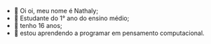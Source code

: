 - 👋 Oi oi, meu nome é Nathaly;
- 📖 Estudante do 1° ano do ensino médio;
- 🎂 tenho 16 anos;
- 🌱 estou aprendendo a programar em pensamento computacional.
